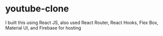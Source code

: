 # youtube-clone
I built this using React JS, also used React Router, React Hooks, Flex Box, Material UI,  and Firebase for hosting
